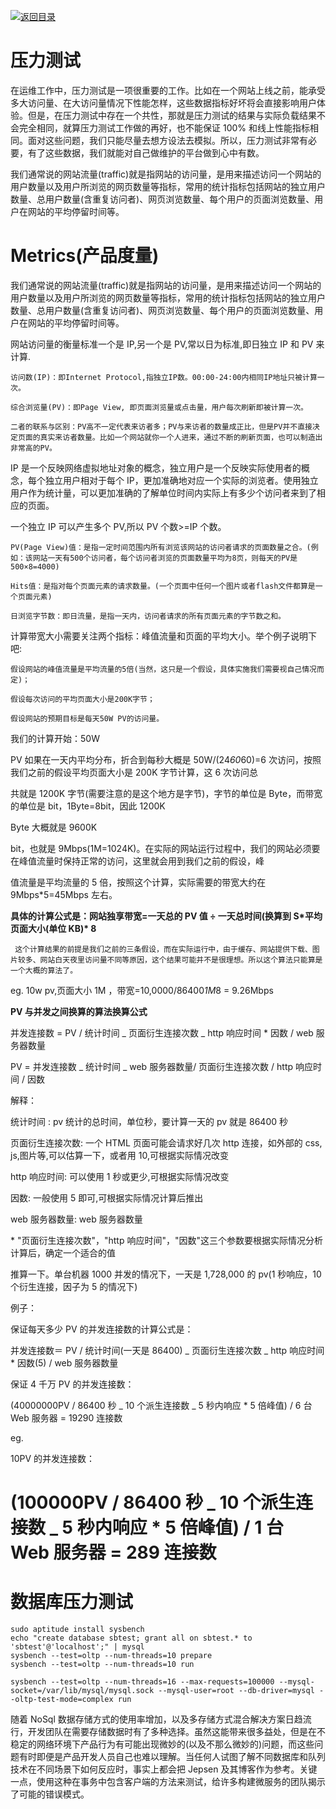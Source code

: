 [![返回目录](https://parg.co/Udx)](https://parg.co/UdT)

# 压力测试

在运维工作中，压力测试是一项很重要的工作。比如在一个网站上线之前，能承受多大访问量、在大访问量情况下性能怎样，这些数据指标好坏将会直接影响用户体验。但是，在压力测试中存在一个共性，那就是压力测试的结果与实际负载结果不会完全相同，就算压力测试工作做的再好，也不能保证 100% 和线上性能指标相同。面对这些问题，我们只能尽量去想方设法去模拟。所以，压力测试非常有必要，有了这些数据，我们就能对自己做维护的平台做到心中有数。

我们通常说的网站流量(traffic)就是指网站的访问量，是用来描述访问一个网站的用户数量以及用户所浏览的网页数量等指标，常用的统计指标包括网站的独立用户数量、总用户数量(含重复访问者)、网页浏览数量、每个用户的页面浏览数量、用户在网站的平均停留时间等。

# Metrics(产品度量)

我们通常说的网站流量(traffic)就是指网站的访问量，是用来描述访问一个网站的用户数量以及用户所浏览的网页数量等指标，常用的统计指标包括网站的独立用户数量、总用户数量(含重复访问者)、网页浏览数量、每个用户的页面浏览数量、用户在网站的平均停留时间等。

网站访问量的衡量标准一个是 IP,另一个是 PV,常以日为标准,即日独立 IP 和 PV 来计算.

    访问数(IP)：即Internet Protocol,指独立IP数。00:00-24:00内相同IP地址只被计算一次。

    综合浏览量(PV)：即Page View, 即页面浏览量或点击量，用户每次刷新即被计算一次。

    二者的联系与区别：PV高不一定代表来访者多；PV与来访者的数量成正比，但是PV并不直接决定页面的真实来访者数量。比如一个网站就你一个人进来，通过不断的刷新页面，也可以制造出非常高的PV。

IP 是一个反映网络虚拟地址对象的概念，独立用户是一个反映实际使用者的概念，每个独立用户相对于每个 IP，更加准确地对应一个实际的浏览者。使用独立用户作为统计量，可以更加准确的了解单位时间内实际上有多少个访问者来到了相应的页面。

一个独立 IP 可以产生多个 PV,所以 PV 个数>=IP 个数。

    PV(Page View)值：是指一定时间范围内所有浏览该网站的访问者请求的页面数量之合。(例如：该网站一天有500个访问者，每个访问者浏览的页面数量平均为8页，则每天的PV是500×8=4000)

    Hits值：是指对每个页面元素的请求数量。(一个页面中任何一个图片或者flash文件都算是一个页面元素)

    日浏览字节数：即日流量，是指一天内，访问者请求的所有页面元素的字节数之和。

计算带宽大小需要关注两个指标：峰值流量和页面的平均大小。举个例子说明下吧:

    假设网站的峰值流量是平均流量的5倍(当然，这只是一个假设，具体实施我们需要视自己情况而定)；

    假设每次访问的平均页面大小是200K字节；

    假设网站的预期目标是每天50W PV的访问量。

我们的计算开始：50W

PV 如果在一天内平均分布，折合到每秒大概是 50W/(24*60*60)=6 次访问，按照我们之前的假设平均页面大小是 200K 字节计算，这 6 次访问总

共就是 1200K 字节(需要注意的是这个地方是字节)，字节的单位是 Byte，而带宽的单位是 bit，1Byte=8bit，因此 1200K

Byte 大概就是 9600K

bit，也就是 9Mbps(1M=1024K)。在实际的网站运行过程中，我们的网站必须要在峰值流量时保持正常的访问，这里就会用到我们之前的假设，峰

值流量是平均流量的 5 倍，按照这个计算，实际需要的带宽大约在 9Mbps\*5=45Mbps 左右。

**具体的计算公式是：网站独享带宽=一天总的 PV 值 ÷ 一天总时间(换算到 S\*平均页面大小(单位 KB)\* 8**

     这个计算结果的前提是我们之前的三条假设，而在实际运行中，由于缓存、网站提供下载、图片较多、网站白天夜里访问量不同等原因，这个结果可能并不是很理想。所以这个算法只能算是一个大概的算法了。

eg. 10w pv,页面大小 1M ，带宽=10,0000/86400*1M*8 = 9.26Mbps

**PV 与并发之间换算的算法换算公式**

并发连接数 = PV / 统计时间 _ 页面衍生连接次数 _ http 响应时间 \* 因数 / web 服务器数量

PV = 并发连接数 _ 统计时间 _ web 服务器数量/ 页面衍生连接次数 / http 响应时间 / 因数

解释：

统计时间 : pv 统计的总时间，单位秒，要计算一天的 pv 就是 86400 秒

页面衍生连接次数: 一个 HTML 页面可能会请求好几次 http 连接，如外部的 css, js,图片等,可以估算一下，或者用 10,可根据实际情况改变

http 响应时间: 可以使用 1 秒或更少,可根据实际情况改变

因数: 一般使用 5 即可,可根据实际情况计算后推出

web 服务器数量: web 服务器数量

\* "页面衍生连接次数"，"http 响应时间"，"因数"这三个参数要根据实际情况分析计算后，确定一个适合的值

推算一下。单台机器 1000 并发的情况下，一天是 1,728,000 的 pv(1 秒响应，10 个衍生连接，因子为 5 的情况下)

例子：

保证每天多少 PV 的并发连接数的计算公式是：

并发连接数＝ PV / 统计时间(一天是 86400) _ 页面衍生连接次数 _ http 响应时间 \* 因数(5) / web 服务器数量

保证 4 千万 PV 的并发连接数：

(40000000PV / 86400 秒 _ 10 个派生连接数 _ 5 秒内响应 \* 5 倍峰值) / 6 台 Web 服务器 = 19290 连接数

eg.

10PV 的并发连接数：

# (100000PV / 86400 秒 _ 10 个派生连接数 _ 5 秒内响应 \* 5 倍峰值) / 1 台 Web 服务器 = 289 连接数

# 数据库压力测试

```
sudo aptitude install sysbench
echo "create database sbtest; grant all on sbtest.* to 'sbtest'@'localhost';" | mysql
sysbench --test=oltp --num-threads=10 prepare
sysbench --test=oltp --num-threads=10 run

sysbench --test=oltp --num-threads=16 --max-requests=100000 --mysql-socket=/var/lib/mysql/mysql.sock --mysql-user=root --db-driver=mysql --oltp-test-mode=complex run
```

随着 NoSql 数据存储方式的使用率增加，以及多存储方式混合解决方案日趋流行，开发团队在需要存储数据时有了多种选择。虽然这能带来很多益处，但是在不稳定的网络环境下产品行为有可能出现微妙的(以及不那么微妙的)问题，而这些问题有时即便是产品开发人员自己也难以理解。当任何人试图了解不同数据库和队列技术在不同场景下如何反应时，事实上都会把 Jepsen 及其博客作为参考。关键一点，使用这种在事务中包含客户端的方法来测试，给许多构建微服务的团队揭示了可能的错误模式。
